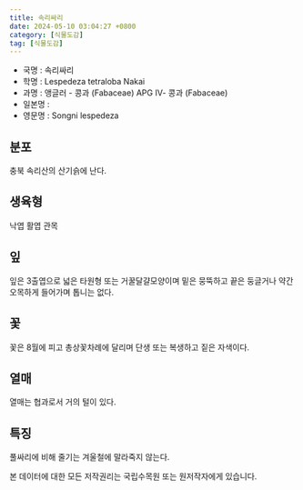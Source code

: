 ```yaml
---
title: 속리싸리
date: 2024-05-10 03:04:27 +0800
category: [식물도감]
tag: [식물도감]
---
```




- 국명 : 속리싸리
- 학명 : Lespedeza tetraloba Nakai
- 과명 : 앵글러 - 콩과 (Fabaceae) APG Ⅳ- 콩과 (Fabaceae)
- 일본명 : 
- 영문명 : Songni lespedeza


## 분포
충북 속리산의 산기슭에 난다.
## 생육형
낙엽 활엽 관목
## 잎
잎은 3출엽으로 넓은 타원형 또는 거꿀달걀모양이며 밑은 뭉뚝하고 끝은 둥글거나 약간 오목하게 들어가며 톱니는 없다.
## 꽃
꽃은 8월에 피고 총상꽃차례에 달리며 단생 또는 복생하고 짙은 자색이다.
## 열매
열매는 협과로서 거의 털이 있다.
## 특징
풀싸리에 비해 줄기는 겨울철에 말라죽지 않는다.






본 데이터에 대한 모든 저작권리는 국립수목원 또는 원저작자에게 있습니다.
